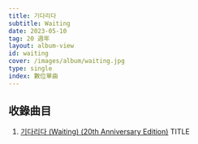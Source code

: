```yaml
---
title: 기다리다
subtitle: Waiting
date: 2023-05-10
tag: 20 週年
layout: album-view
id: waiting
cover: /images/album/waiting.jpg
type: single
index: 數位單曲
---
```


## 收錄曲目

1. [기다리다 (Waiting) (20th Anniversary Edition)](/waiting/waiting) <span class="badge">TITLE</span>
